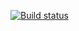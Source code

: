 [![Build status](https://ci.appveyor.com/api/projects/status/93jh4dayg5g7ko8m?svg=true)](https://ci.appveyor.com/project/olganma/patterns-task1)
